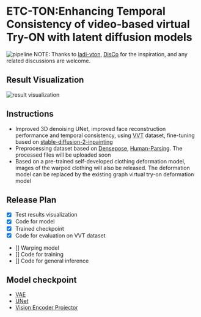 # ETC-TON:Enhancing Temporal Consistency of video-based virtual Try-ON with latent diffusion models

![pipeline](assets/pipeline.png)
NOTE: Thanks to [ladi-vton](https://github.com/miccunifi/ladi-vton), [DisCo](https://github.com/Wangt-CN/DisCo) for the inspiration, and any related discussions are welcome.

## Result Visualization
![result visualization](assets/visualization.gif)


## Instructions
- Improved 3D denoising UNet, improved face reconstruction performance and temporal consistency, using [VVT](https://competitions.codalab.org/competitions/23472) dataset, fine-tuning based on [stable-diffusion-2-inpainting](https://huggingface.co/stabilityai/stable-diffusion-2-inpainting)
- Preprocessing dataset based on [Densepose](https://github.com/facebookresearch/detectron2/tree/main/projects/DensePose), [Human-Parsing](https://github.com/GoGoDuck912/Self-Correction-Human-Parsing). The processed files will be uploaded soon
- Based on a pre-trained self-developed clothing deformation model, images of the warped clothing will also be released. The deformation model can be replaced by the existing graph virtual try-on deformation model

## Release Plan
- [x] Test results visualization
- [x] Code for model
- [x] Trained checkpoint
- [x] Code for evaluation on VVT dataset
- [] Warping model
- [] Code for training
- [] Code for general inference

## Model checkpoint
- [VAE](https://drive.google.com/file/d/1AFEIZAtiSvwbdcJxuBAxLfxexY104tpQ/view?usp=drive_link)
- [UNet](https://drive.google.com/file/d/1-q8B2pe9sWEst4859paJjJyXuPmyh03y/view?usp=drive_link)
- [Vision Encoder Projector](https://drive.google.com/file/d/1lC7XyK9DJw7gt6-66BK1cgv_dX5Pb0-z/view?usp=drive_link)

